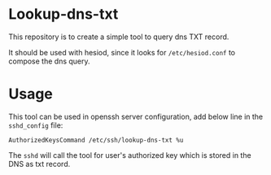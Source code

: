 Lookup-dns-txt
==============
This repository is to create a simple tool to query dns TXT record.

It should be used with hesiod, since it looks for `/etc/hesiod.conf` to compose the dns query.

Usage
=============
This tool can be used in openssh server configuration, add below line in the `sshd_config` file:
    
    AuthorizedKeysCommand /etc/ssh/lookup-dns-txt %u

The `sshd` will call the tool for user's authorized key which is stored in the DNS as txt record.
